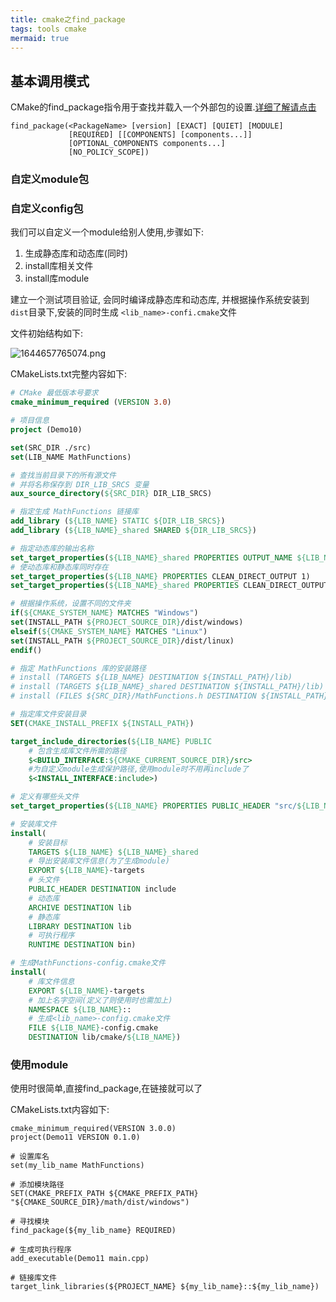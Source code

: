 ```yaml
---
title: cmake之find_package
tags: tools cmake
mermaid: true
---
```


## 基本调用模式

CMake的find_package指令用于查找并载入一个外部包的设置.[详细了解请点击](https://zhuanlan.zhihu.com/p/60479441)

```
find_package(<PackageName> [version] [EXACT] [QUIET] [MODULE]
             [REQUIRED] [[COMPONENTS] [components...]]
             [OPTIONAL_COMPONENTS components...]
             [NO_POLICY_SCOPE])
```

### 自定义module包


### 自定义config包

我们可以自定义一个module给别人使用,步骤如下:

1. 生成静态库和动态库(同时)
2. install库相关文件
3. install库module

建立一个测试项目验证, 会同时编译成静态库和动态库, 并根据操作系统安装到 `dist`目录下,安装的同时生成 `<lib_name>-confi.cmake`文件

文件初始结构如下:

![1644657765074.png](/assets/images/cmake之find_package/1644657765074.png)

CMakeLists.txt完整内容如下:

```cmake
# CMake 最低版本号要求
cmake_minimum_required (VERSION 3.0)

# 项目信息
project (Demo10)

set(SRC_DIR ./src)
set(LIB_NAME MathFunctions)

# 查找当前目录下的所有源文件
# 并将名称保存到 DIR_LIB_SRCS 变量
aux_source_directory(${SRC_DIR} DIR_LIB_SRCS)

# 指定生成 MathFunctions 链接库
add_library (${LIB_NAME} STATIC ${DIR_LIB_SRCS})
add_library (${LIB_NAME}_shared SHARED ${DIR_LIB_SRCS})

# 指定动态库的输出名称
set_target_properties(${LIB_NAME}_shared PROPERTIES OUTPUT_NAME ${LIB_NAME})
# 使动态库和静态库同时存在
set_target_properties(${LIB_NAME} PROPERTIES CLEAN_DIRECT_OUTPUT 1)
set_target_properties(${LIB_NAME}_shared PROPERTIES CLEAN_DIRECT_OUTPUT 1)

# 根据操作系统，设置不同的文件夹
if(${CMAKE_SYSTEM_NAME} MATCHES "Windows")
set(INSTALL_PATH ${PROJECT_SOURCE_DIR}/dist/windows)
elseif(${CMAKE_SYSTEM_NAME} MATCHES "Linux")
set(INSTALL_PATH ${PROJECT_SOURCE_DIR}/dist/linux)
endif()

# 指定 MathFunctions 库的安装路径
# install (TARGETS ${LIB_NAME} DESTINATION ${INSTALL_PATH}/lib)
# install (TARGETS ${LIB_NAME}_shared DESTINATION ${INSTALL_PATH}/lib)
# install (FILES ${SRC_DIR}/MathFunctions.h DESTINATION ${INSTALL_PATH}/include)

# 指定库文件安装目录
SET(CMAKE_INSTALL_PREFIX ${INSTALL_PATH})

target_include_directories(${LIB_NAME} PUBLIC
    # 包含生成库文件所需的路径
    $<BUILD_INTERFACE:${CMAKE_CURRENT_SOURCE_DIR}/src>  
    #为自定义module生成保护路径,使用module时不用再include了
    $<INSTALL_INTERFACE:include>)   

# 定义有哪些头文件
set_target_properties(${LIB_NAME} PROPERTIES PUBLIC_HEADER "src/${LIB_NAME}.h")

# 安装库文件
install(
    # 安装目标
    TARGETS ${LIB_NAME} ${LIB_NAME}_shared
    # 导出安装库文件信息(为了生成module)
    EXPORT ${LIB_NAME}-targets
    # 头文件
    PUBLIC_HEADER DESTINATION include
    # 动态库
    ARCHIVE DESTINATION lib
    # 静态库
    LIBRARY DESTINATION lib
    # 可执行程序
    RUNTIME DESTINATION bin)

# 生成MathFunctions-config.cmake文件
install(
    # 库文件信息
    EXPORT ${LIB_NAME}-targets
    # 加上名字空间(定义了则使用时也需加上)
    NAMESPACE ${LIB_NAME}::
    # 生成<lib_name>-config.cmake文件
    FILE ${LIB_NAME}-config.cmake
    DESTINATION lib/cmake/${LIB_NAME})
```

### 使用module

使用时很简单,直接find_package,在链接就可以了

CMakeLists.txt内容如下:

```
cmake_minimum_required(VERSION 3.0.0)
project(Demo11 VERSION 0.1.0)

# 设置库名
set(my_lib_name MathFunctions)

# 添加模块路径
SET(CMAKE_PREFIX_PATH ${CMAKE_PREFIX_PATH} "${CMAKE_SOURCE_DIR}/math/dist/windows")

# 寻找模块
find_package(${my_lib_name} REQUIRED)

# 生成可执行程序
add_executable(Demo11 main.cpp)

# 链接库文件
target_link_libraries(${PROJECT_NAME} ${my_lib_name}::${my_lib_name})
```
